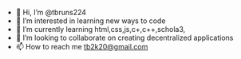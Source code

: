 - 👋 Hi, I’m @tbruns224
- 👀 I’m interested in learning new ways to code
- 🌱 I’m currently learning html,css,js,c+,c++,schola3,
- 💞️ I’m looking to collaborate on creating decentralized applications
- 📫 How to reach me tb2k20@gmail.com

<!---
tbruns224/tbruns224 is a ✨ special ✨ repository because its `README.md` (this file) appears on your GitHub profile.
You can click the Preview link to take a look at your changes.
--->
